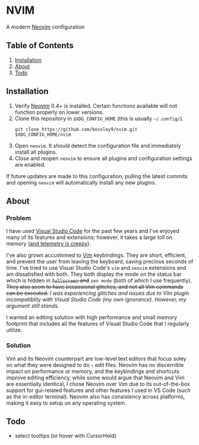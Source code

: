 # NVIM
A modern [Neovim](https://neovim.io/) configuration

## Table of Contents
1. [Installation](#installation)
2. [About](#about)
3. [Todo](#todo)

## Installation <a name="installation"></a>
1. Verify [Neovim](https://github.com/neovim/neovim/wiki/Installing-Neovim) 0.4+
    is installed. Certain functions available will not function properly on lower
    versions.
2. Clone this repository in `$XDG_CONFIG_HOME` (this is usually `~/.config/`).
    ```
    git clone https://github.com/bossley9/nvim.git $XDG_CONFIG_HOME/nvim
    ```
3. Open `neovim`. It should detect the configuration file and immediately 
    install all plugins.
4. Close and reopen `neovim` to ensure all plugins and configuration 
    settings are enabled.

If future updates are made to this configuration, pulling the latest commits 
and opening `neovim` will automatically install any new plugins.

## About <a name="about"></a>

### Problem

I have used [Visual Studio Code](https://code.visualstudio.com/) for the past 
few years and I've enjoyed many of its features and extensions; however, it 
takes a large toll on memory 
([and telemetry is creepy](https://stackoverflow.com/questions/40451596/visual-studio-code-still-accessing-internet-after-update-and-telemetry-was-disab)).

I've also grown accustomed to [Vim](https://www.vim.org/) keybindings. They are 
short, efficient, and prevent the user from leaving the keyboard, saving 
precious seconds of time. I've tried to use Visual Studio Code's `vim` and 
`neovim` extensions and am dissatisfied with both. They both display the mode 
on the status bar which is hidden in ~~`fullscreen` and~~ `zen mode` (both of which 
I use frequently). ~~They also seem to have occassional glitches, and not all 
Vim commands can be executed.~~ _I was experiencing glitches and issues due to
Vim plugin incompatiblity with Visual Studio Code (my own ignorance). However, my
argument still stands._

I wanted an editing solution with high performance and small memory footprint 
that includes all the features of Visual Studio Code that I regularly utilize.

### Solution

Vim and its Neovim counterpart are low-level text editors that focus soley on 
what they were designed to do - edit files. Neovim has no discernible impact on 
performance or memory, and the keybindings and shortcuts improve editing 
efficiency. while some would argue that Neovim and Vim are essentially identical,
I chose Neovim over Vim due to its out-of-the-box support for gui-related features and 
other features I used in VS Code (such as the in-editor terminal). Neovim also 
has consistency across platforms, making it easy to setup on any operating system.

## Todo <a nane="todo"></a>

- select tooltips (or hover with CursorHold)


